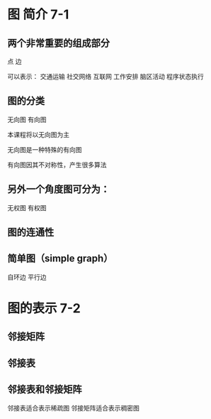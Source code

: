 # 图 简介 7-1

## 两个非常重要的组成部分
点 边

可以表示：
交通运输
社交网络
互联网
工作安排
脑区活动
程序状态执行

## 图的分类
无向图
有向图

本课程将以无向图为主

无向图是一种特殊的有向图

有向图因其不对称性，产生很多算法

## 另外一个角度图可分为：
无权图
有权图

## 图的连通性

## 简单图（simple graph）
自环边
平行边


# 图的表示 7-2

## 邻接矩阵

## 邻接表

## 邻接表和邻接矩阵
邻接表适合表示稀疏图
邻接矩阵适合表示稠密图





